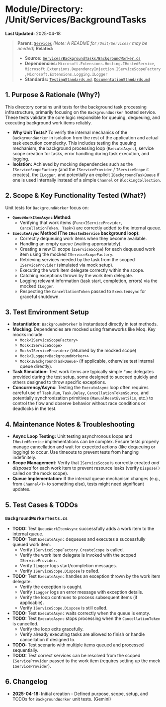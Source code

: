 # Module/Directory: /Unit/Services/BackgroundTasks

**Last Updated:** 2025-04-18

> **Parent:** [`Services`](../README.md)
> *(Note: A README for `/Unit/Services/` may be needed)*
> **Related:**
> * **Source:** [`Services/BackgroundTasks/BackgroundWorker.cs`](../../../../api-server/Services/BackgroundTasks/BackgroundWorker.cs)
> * **Dependencies:** `Microsoft.Extensions.Hosting.IHostedService`, `Microsoft.Extensions.DependencyInjection.IServiceScopeFactory`, `Microsoft.Extensions.Logging.ILogger`
> * **Standards:** [`TestingStandards.md`](../../../../Docs/Development/TestingStandards.md), [`DocumentationStandards.md`](../../../../Docs/Development/DocumentationStandards.md)

## 1. Purpose & Rationale (Why?)

This directory contains unit tests for the background task processing infrastructure, primarily focusing on the `BackgroundWorker` hosted service. These tests validate the core logic responsible for queuing, dequeuing, and executing background work items reliably.

* **Why Unit Tests?** To verify the internal mechanics of the `BackgroundWorker` in isolation from the rest of the application and actual task execution complexity. This includes testing the queuing mechanism, the background processing loop (`ExecuteAsync`), service scope creation for tasks, error handling during task execution, and logging.
* **Isolation:** Achieved by mocking dependencies such as the `IServiceScopeFactory` (and the `IServiceProvider` / `IServiceScope` it creates), the `ILogger`, and potentially an explicit `IBackgroundTaskQueue` if one is used internally instead of a simple `Channel` or `BlockingCollection`.

## 2. Scope & Key Functionality Tested (What?)

Unit tests for `BackgroundWorker` focus on:

* **`QueueWorkItemAsync` Method:**
    * Verifying that work items (`Func<IServiceProvider, CancellationToken, Task>`) are correctly added to the internal queue.
* **`ExecuteAsync` Method (The `IHostedService` background loop):**
    * Correctly dequeuing work items when they become available.
    * Handling an empty queue (waiting appropriately).
    * Creating a new DI scope (`IServiceScope`) for each dequeued work item using the mocked `IServiceScopeFactory`.
    * Retrieving services needed by the task from the scoped `IServiceProvider` (simulated via mock setup).
    * Executing the work item delegate correctly within the scope.
    * Catching exceptions thrown by the work item delegate.
    * Logging relevant information (task start, completion, errors) via the mocked `ILogger`.
    * Respecting the `CancellationToken` passed to `ExecuteAsync` for graceful shutdown.

## 3. Test Environment Setup

* **Instantiation:** `BackgroundWorker` is instantiated directly in test methods.
* **Mocking:** Dependencies are mocked using frameworks like Moq. Key mocks include:
    * `Mock<IServiceScopeFactory>`
    * `Mock<IServiceScope>`
    * `Mock<IServiceProvider>` (returned by the mocked scope)
    * `Mock<ILogger<BackgroundWorker>>`
    * `Mock<IBackgroundTaskQueue>` (if applicable, otherwise test internal queue directly).
* **Task Simulation:** Test work items are typically simple `Func` delegates provided during the test setup, some designed to succeed quickly and others designed to throw specific exceptions.
* **Concurrency/Async:** Testing the `ExecuteAsync` loop often requires careful use of `Task.Run`, `Task.Delay`, `CancellationTokenSource`, and potentially synchronization primitives (`ManualResetEventSlim`, etc.) to control the flow and observe behavior without race conditions or deadlocks in the test.

## 4. Maintenance Notes & Troubleshooting

* **Async Loop Testing:** Unit testing asynchronous loops and `IHostedService` implementations can be complex. Ensure tests properly manage cancellation and wait for expected actions (like dequeuing or logging) to occur. Use timeouts to prevent tests from hanging indefinitely.
* **Scope Management:** Verify that `IServiceScope` is correctly created *and disposed* for each work item to prevent resource leaks (verify `Dispose()` called on the mock scope).
* **Queue Implementation:** If the internal queue mechanism changes (e.g., from `Channel<T>` to something else), tests might need significant updates.

## 5. Test Cases & TODOs

### `BackgroundWorkerTests.cs`
* **TODO:** Test `QueueWorkItemAsync` successfully adds a work item to the internal queue.
* **TODO:** Test `ExecuteAsync` dequeues and executes a successfully queued work item.
    * Verify `IServiceScopeFactory.CreateScope` is called.
    * Verify the work item delegate is invoked with the scoped `IServiceProvider`.
    * Verify `ILogger` logs start/completion messages.
    * Verify `IServiceScope.Dispose` is called.
* **TODO:** Test `ExecuteAsync` handles an exception thrown by the work item delegate.
    * Verify the exception is caught.
    * Verify `ILogger` logs an error message with exception details.
    * Verify the loop continues to process subsequent items (if applicable).
    * Verify `IServiceScope.Dispose` is still called.
* **TODO:** Test `ExecuteAsync` waits correctly when the queue is empty.
* **TODO:** Test `ExecuteAsync` stops processing when the `CancellationToken` is cancelled.
    * Verify the loop exits gracefully.
    * Verify already executing tasks are allowed to finish or handle cancellation if designed to.
* **TODO:** Test scenario with multiple items queued and processed sequentially.
* **TODO:** Test correct services can be resolved from the scoped `IServiceProvider` passed to the work item (requires setting up the mock `IServiceProvider`).

## 6. Changelog

* **2025-04-18:** Initial creation - Defined purpose, scope, setup, and TODOs for `BackgroundWorker` unit tests. (Gemini)

